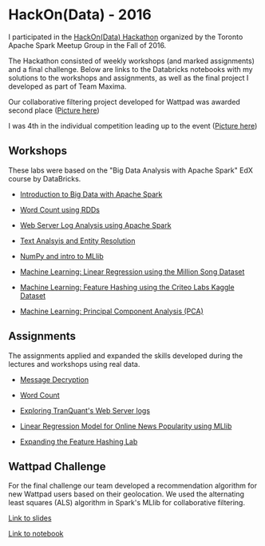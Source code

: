 # HackOn(Data) - 2016

I participated in the [HackOn(Data) Hackathon](https://hackondata.com/2016/) organized by the Toronto Apache Spark Meetup Group in the Fall of 2016.

The Hackathon consisted of weekly workshops (and marked assignments) and a final challenge. Below are links to the Databricks notebooks with my solutions to the workshops and assignments, as well as the final project I developed as part of Team Maxima.

Our collaborative filtering project developed for Wattpad was awarded second place ([Picture here](https://twitter.com/torapachespark/status/775100065526403073))

I was 4th in the individual competition leading up to the event ([Picture here](https://twitter.com/torapachespark/status/774651081431277569))

## Workshops

These labs were based on the "Big Data Analysis with Apache Spark" EdX course by DataBricks.

- [Introduction to Big Data with Apache Spark](https://databricks-prod-cloudfront.cloud.databricks.com/public/4027ec902e239c93eaaa8714f173bcfc/4130916707478699/1143069341219253/5235271887646276/latest.html)

- [Word Count using RDDs](https://databricks-prod-cloudfront.cloud.databricks.com/public/4027ec902e239c93eaaa8714f173bcfc/4130916707478699/2984331845604037/5235271887646276/latest.html)

- [Web Server Log Analysis using Apache Spark](https://databricks-prod-cloudfront.cloud.databricks.com/public/4027ec902e239c93eaaa8714f173bcfc/4130916707478699/283683511175126/5235271887646276/latest.html)

- [Text Analsyis and Entity Resolution](https://databricks-prod-cloudfront.cloud.databricks.com/public/4027ec902e239c93eaaa8714f173bcfc/4130916707478699/283683511175126/5235271887646276/latest.html)

- [NumPy and intro to MLlib](https://databricks-prod-cloudfront.cloud.databricks.com/public/4027ec902e239c93eaaa8714f173bcfc/4130916707478699/579405225552140/5235271887646276/latest.html)

- [Machine Learning: Linear Regression using the Million Song Dataset](https://databricks-prod-cloudfront.cloud.databricks.com/public/4027ec902e239c93eaaa8714f173bcfc/4130916707478699/691847368044289/5235271887646276/latest.html)

- [Machine Learning: Feature Hashing using the Criteo Labs Kaggle Dataset](https://databricks-prod-cloudfront.cloud.databricks.com/public/4027ec902e239c93eaaa8714f173bcfc/4130916707478699/3095737229371807/5235271887646276/latest.html)

- [Machine Learning: Principal Component Analysis (PCA)](https://databricks-prod-cloudfront.cloud.databricks.com/public/4027ec902e239c93eaaa8714f173bcfc/4130916707478699/263478820282756/5235271887646276/latest.html)

## Assignments

The assignments applied and expanded the skills developed during the lectures and workshops using real data.

- [Message Decryption](https://databricks-prod-cloudfront.cloud.databricks.com/public/4027ec902e239c93eaaa8714f173bcfc/4130916707478699/1127045857967440/5235271887646276/latest.html)

- [Word Count](https://databricks-prod-cloudfront.cloud.databricks.com/public/4027ec902e239c93eaaa8714f173bcfc/4130916707478699/2984331845604034/5235271887646276/latest.html)

- [Exploring TranQuant's Web Server logs](https://databricks-prod-cloudfront.cloud.databricks.com/public/4027ec902e239c93eaaa8714f173bcfc/4130916707478699/4120142880538896/5235271887646276/latest.html)

- [Linear Regression Model for Online News Popularity using MLlib](https://databricks-prod-cloudfront.cloud.databricks.com/public/4027ec902e239c93eaaa8714f173bcfc/4130916707478699/691847368044381/5235271887646276/latest.html)

- [Expanding the Feature Hashing Lab](https://databricks-prod-cloudfront.cloud.databricks.com/public/4027ec902e239c93eaaa8714f173bcfc/4130916707478699/2749028186090169/5235271887646276/latest.html)

## Wattpad Challenge

For the final challenge our team developed a recommendation algorithm for new Wattpad users based on their geolocation. We used the alternating least squares (ALS) algorithm in Spark's MLlib for collaborative filtering.

[Link to slides](https://docs.google.com/presentation/d/e/2PACX-1vSXNf8njaBahorRQkuWa0pCTV3v6LZy0NcnK79iQxrB0QzvlLKYr7e1ddI9gbSOCkYoc-dHGUvl9Sfg/pub?start=false&loop=false&delayms=60000)

[Link to notebook](https://databricks-prod-cloudfront.cloud.databricks.com/public/4027ec902e239c93eaaa8714f173bcfc/4130916707478699/4006095318612659/5235271887646276/latest.html)


